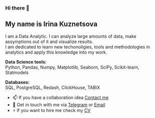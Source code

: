 ### Hi there 👋

## My name is Irina Kuznetsova

I am a Data Analytic. I can analyze large amounts of data, make assymptions out of it and visualize results.    
I am dedicated to learn new techonoligies, tools and methodologies in analytics and apply this knowledge into my work. 

**Data Science tools:**  
Python, Pandas, Numpy, Matplotlib, Seaborn, SciPy, Scikit-learn, Statmodels  

**Databases:**  
SQL, PostgreSQL, Redash, ClickHouse, TABiX   

- 📫 If you have a collaboration idea [Contact me](mailto:irene.kuznecova@gmail.com)
- 💬 Get in touch with me via [Telegram](https://t.me/cenzukari) or [Email](mailto:irene.kuznecova@gmail.com)
- ⚡ If you want to hire me check my [CV](https://hh.ru/resume/336b0c8fff0c61e0910039ed1f55464a56746b)
